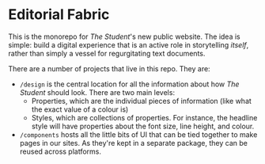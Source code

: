# Editorial Fabric

This is the monorepo for _The Student_'s new public website. The idea is simple: build a digital experience that is an active role in storytelling _itself_, rather than simply a vessel for regurgitating text documents.

There are a number of projects that live in this repo. They are:

- `/design` is the central location for all the information about how _The Student_ should look. There are two main levels:
  - Properties, which are the individual pieces of information (like what the exact value of a colour is)
  - Styles, which are collections of properties. For instance, the headline style will have properties about the font size, line height, and colour.
- `/components` hosts all the little bits of UI that can be tied together to make pages in our sites. As they're kept in a separate package, they can be reused across platforms.
